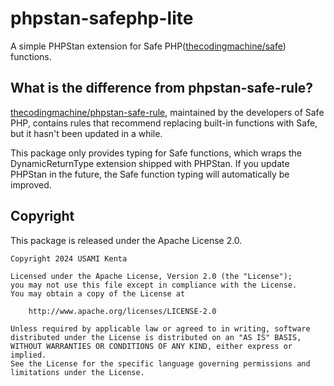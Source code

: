 # phpstan-safephp-lite

A simple PHPStan extension for Safe PHP([thecodingmachine/safe]) functions.

[thecodingmachine/safe]: https://github.com/thecodingmachine/safe

## What is the difference from phpstan-safe-rule?

[thecodingmachine/phpstan-safe-rule], maintained by the developers of Safe PHP, contains rules that recommend replacing built-in functions with Safe, but it hasn't been updated in a while.

This package only provides typing for Safe functions, which wraps the DynamicReturnType extension shipped with PHPStan. If you update PHPStan in the future, the Safe function typing will automatically be improved.

[thecodingmachine/phpstan-safe-rule]: https://github.com/thecodingmachine/phpstan-safe-rule

## Copyright

This package is released under the Apache License 2.0.

```
Copyright 2024 USAMI Kenta

Licensed under the Apache License, Version 2.0 (the "License");
you may not use this file except in compliance with the License.
You may obtain a copy of the License at

    http://www.apache.org/licenses/LICENSE-2.0

Unless required by applicable law or agreed to in writing, software
distributed under the License is distributed on an "AS IS" BASIS,
WITHOUT WARRANTIES OR CONDITIONS OF ANY KIND, either express or implied.
See the License for the specific language governing permissions and
limitations under the License.
```
